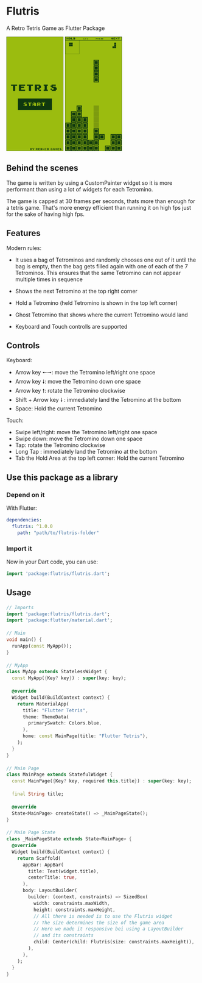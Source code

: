 # Flutris
A Retro Tetris Game as Flutter Package

<img src="shots/shot01.png" width="150" height="300" />
<img src="shots/shot02.png" width="150" height="300" />

## Behind the scenes
The game is written by using a CustomPainter widget so it is more performant than using a lot of widgets for each Tetromino.

The game is capped at 30 frames per seconds, thats more than enough
for a tetris game. That's more energy efficient than running it on high fps just for the sake of having high fps.

## Features

Modern rules:

- It uses a bag of Tetrominos and randomly chooses one out of it until the bag is empty, then the bag gets filled again with one of each of the 7 Tetrominos. This ensures that the same Tetromino can not appear multiple times in sequence

- Shows the next Tetromino at the top right corner
- Hold a Tetromino (held Tetromino is shown in the top left corner)
- Ghost Tetromino that shows where the current Tetromino would land
- Keyboard and Touch controlls are supported

## Controls
Keyboard:
- Arrow key 🠔🠖: move the Tetromino left/right one space
- Arrow key 🠗: move the Tetromino down one space
- Arrow key 🠕: rotate the Tetromino clockwise
- Shift + Arrow key 🠗 : immediately land the Tetromino at the bottom
- Space: Hold the current Tetromino

Touch:
- Swipe left/right: move the Tetromino left/right one space
- Swipe down: move the Tetromino down one space
- Tap: rotate the Tetromino clockwise
- Long Tap : immediately land the Tetromino at the bottom
- Tab the Hold Area at the top left corner: Hold the current Tetromino


## Use this package as a library

### Depend on it

With Flutter:

```yaml
dependencies:
  flutris: ^1.0.0
    path: "path/to/flutris-folder"
```

### Import it
Now in your Dart code, you can use:
```dart
import 'package:flutris/flutris.dart';
```


## Usage
```dart
// Imports
import 'package:flutris/flutris.dart';
import 'package:flutter/material.dart';

// Main
void main() {
  runApp(const MyApp());
}

// MyApp
class MyApp extends StatelessWidget {
  const MyApp({Key? key}) : super(key: key);

  @override
  Widget build(BuildContext context) {
    return MaterialApp(
      title: "Flutter Tetris",
      theme: ThemeData(
        primarySwatch: Colors.blue,
      ),
      home: const MainPage(title: "Flutter Tetris"),
    );
  }
}

// Main Page
class MainPage extends StatefulWidget {
  const MainPage({Key? key, required this.title}) : super(key: key);

  final String title;

  @override
  State<MainPage> createState() => _MainPageState();
}

// Main Page State
class _MainPageState extends State<MainPage> {
  @override
  Widget build(BuildContext context) {
    return Scaffold(
      appBar: AppBar(
        title: Text(widget.title),
        centerTitle: true,
      ),
      body: LayoutBuilder(
        builder: (context, constraints) => SizedBox(
          width: constraints.maxWidth,
          height: constraints.maxHeight,
          // All there is needed is to use the Flutris widget
          // The size determines the size of the game area
          // Here we made it responsive bei using a LayoutBuilder
          // and its constraints
          child: Center(child: Flutris(size: constraints.maxHeight)),
        ),
      ),
    );
  }
}

```



